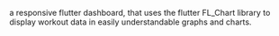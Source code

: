 a responsive flutter dashboard, that uses the flutter FL_Chart library to display workout data in easily understandable graphs and charts. 
